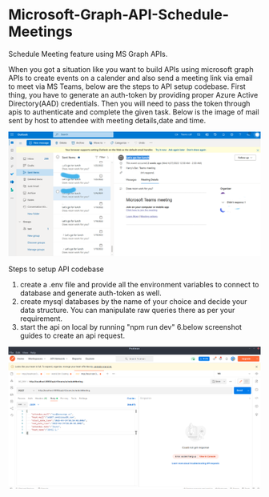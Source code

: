 # Microsoft-Graph-API-Schedule-Meetings
Schedule Meeting feature using MS Graph APIs. 

When you got a situation like you want to build APIs using microsoft graph APIs to create events on a calender and also send a meeting link via email to meet via MS Teams, below are the steps to API setup codebase. First thing, you have to generate an auth-token by providing proper Azure Active Directory(AAD) credentials. Then you will need to pass the token through apis to authenticate and complete the given task. Below is the image of mail sent by host to attendee with meeting details,date and time.

![Screenshot](screenshot.png)


Steps to setup API codebase

1. create a .env file and provide all the environment variables to connect to database and generate auth-token as well.
2. create mysql databases by the name of your choice and decide your data structure. You can manipulate raw queries there as per your requirement.
5. start the api on local by running  "npm run dev"
6.below screenshot guides to create an api request.

![Screenshot](ss.png)